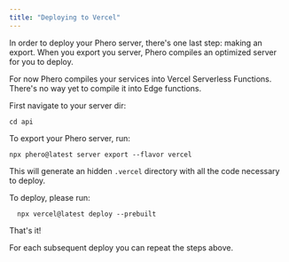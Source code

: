 ```yaml
---
title: "Deploying to Vercel"
---
```


In order to deploy your Phero server, there's one last step: making an export.
When you export you server, Phero compiles an optimized server for you to deploy.

For now Phero compiles your services into Vercel Serverless Functions. There's no way yet to compile it into Edge functions.

First navigate to your server dir:

```
cd api
```

To export your Phero server, run:

```
npx phero@latest server export --flavor vercel
```

This will generate an hidden `.vercel` directory with all the code necessary to deploy.

To deploy, please run:

```
  npx vercel@latest deploy --prebuilt
```

That's it!

For each subsequent deploy you can repeat the steps above.
